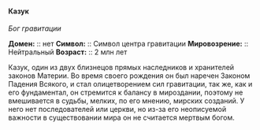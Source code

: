 #### Казук
*Бог гравитации*

**Домен:** :: нет
**Символ:**        :: Символ центра гравитации
**Мировозрение:**   :: Нейтральный
**Возраст:**     :: 2 млн лет

Казук, один из двух близнецов прямых наследников и хранителей законов Материи. Во время своего рождения он был наречен Законом Падения Всякого, и стал олицетворением сил гравитации, так же, как и его фундаментал, он стремится к балансу в мироздании, поэтому не вмешивается в судьбы, мелких, по его мнению, мирских созданий. У него нет последователей или церкви, но из-за его неописуемой важности в существовании мира он не считается мертвым богом. 